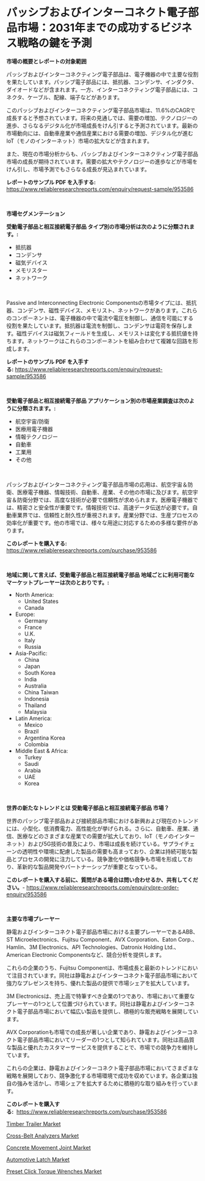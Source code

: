 <p><h1>パッシブおよびインターコネクト電子部品市場：2031年までの成功するビジネス戦略の鍵を予測</h1></p><p><strong>市場の概要とレポートの対象範囲</strong></p>
<p><p>パッシブおよびインターコネクティング電子部品は、電子機器の中で主要な役割を果たしています。パッシブ電子部品には、抵抗器、コンデンサ、インダクタ、ダイオードなどが含まれます。一方、インターコネクティング電子部品には、コネクタ、ケーブル、配線、端子などがあります。</p><p>このパッシブおよびインターコネクティング電子部品市場は、11.6%のCAGRで成長すると予想されています。将来の見通しでは、需要の増加、テクノロジーの進歩、さらなるデジタル化が市場成長をけん引すると予測されています。最新の市場動向には、自動車産業や通信産業における需要の増加、デジタル化が進むIoT（モノのインターネット）市場の拡大などが含まれます。</p><p>また、現在の市場分析からも、パッシブおよびインターコネクティング電子部品市場の成長が期待されています。需要の拡大やテクノロジーの進歩などが市場をけん引し、市場予測でもさらなる成長が見込まれています。</p></p>
<p><strong>レポートのサンプル PDF を入手する:</strong> <a href="https://www.reliableresearchreports.com/enquiry/request-sample/953586">https://www.reliableresearchreports.com/enquiry/request-sample/953586</a></p>
<p>&nbsp;</p>
<p><strong>市場セグメンテーション</strong></p>
<p><strong>受動電子部品と相互接続電子部品 タイプ別の市場分析は次のように分類されます。:</strong></p>
<p><ul><li>抵抗器</li><li>コンデンサ</li><li>磁気デバイス</li><li>メモリスター</li><li>ネットワーク</li></ul></p>
<p>&nbsp;</p>
<p><p>Passive and Interconnecting Electronic Componentsの市場タイプには、抵抗器、コンデンサ、磁性デバイス、メモリスト、ネットワークがあります。これらのコンポーネントは、電子機器の中で電流や電圧を制御し、通信を可能にする役割を果たしています。抵抗器は電流を制御し、コンデンサは電荷を保存します。磁性デバイスは磁気フィールドを生成し、メモリストは変化する抵抗値を持ちます。ネットワークはこれらのコンポーネントを組み合わせて複雑な回路を形成します。</p></p>
<p><strong>レポートのサンプル PDF を入手する:</strong>&nbsp;<a href="https://www.reliableresearchreports.com/enquiry/request-sample/953586">https://www.reliableresearchreports.com/enquiry/request-sample/953586</a></p>
<p>&nbsp;</p>
<p><strong> 受動電子部品と相互接続電子部品 アプリケーション別の市場産業調査は次のように分類されます。:</strong></p>
<p><ul><li>航空宇宙/防衛</li><li>医療用電子機器</li><li>情報テクノロジー</li><li>自動車</li><li>工業用</li><li>その他</li></ul></p>
<p>&nbsp;</p>
<p><p>パッシブおよびインターコネクティング電子部品市場の応用は、航空宇宙＆防衛、医療電子機器、情報技術、自動車、産業、その他の市場に及びます。航空宇宙＆防衛分野では、高度な技術が必要で信頼性が求められます。医療電子機器では、精密さと安全性が重要です。情報技術では、高速データ伝送が必要です。自動車業界では、信頼性と耐久性が重視されます。産業分野では、生産プロセスの効率化が重要です。他の市場では、様々な用途に対応するための多様な要件があります。</p></p>
<p><strong>このレポートを購入する:</strong>&nbsp; <a href="https://www.reliableresearchreports.com/purchase/953586">https://www.reliableresearchreports.com/purchase/953586</a></p>
<p>&nbsp;</p>
<p><strong>地域に関して言えば、受動電子部品と相互接続電子部品 地域ごとに利用可能なマーケットプレーヤーは次のとおりです。:</strong></p>
<p><ul>
    <li>
        North America:
        <ul>
            <li>United States</li>
            <li>Canada</li>
        </ul>
    </li>
    <li>
        Europe:
        <ul>
            <li>Germany</li>
            <li>France</li>
            <li>U.K.</li>
            <li>Italy</li>
            <li>Russia</li>
        </ul>
    </li>
    <li>
        Asia-Pacific:
        <ul>
            <li>China</li>
            <li>Japan</li>
            <li>South Korea</li>
            <li>India</li>
            <li>Australia</li>
            <li>China Taiwan</li>
            <li>Indonesia</li>
            <li>Thailand</li>
            <li>Malaysia</li>
        </ul>
    </li>
    <li>
        Latin America:
        <ul>
            <li>Mexico</li>
            <li>Brazil</li>
            <li>Argentina Korea</li>
            <li>Colombia</li>
        </ul>
    </li>
    <li>
        Middle East & Africa:
        <ul>
            <li>Turkey</li>
            <li>Saudi</li>
            <li>Arabia</li>
            <li>UAE</li>
            <li>Korea</li>
        </ul>
    </li>
    </ul></p>
<p>&nbsp;</p>
<p><strong>世界の新たなトレンドとは 受動電子部品と相互接続電子部品 市場？</strong></p>
<p><p>世界のパッシブ電子部品および接続部品市場における新興および現在のトレンドには、小型化、低消費電力、高性能化が挙げられる。さらに、自動車、産業、通信、医療などのさまざまな産業での需要が拡大しており、IoT（モノのインターネット）および5G技術の普及により、市場は成長を続けている。サプライチェーンの透明性や環境に配慮した製品の需要も高まっており、企業は持続可能な製品とプロセスの開発に注力している。競争激化や価格競争も市場を形成しており、革新的な製品開発やパートナーシップが重要となっている。</p></p>
<p><strong>このレポートを購入する前に、質問がある場合は問い合わせるか、共有してください。</strong>- <a href="https://www.reliableresearchreports.com/enquiry/pre-order-enquiry/953586">https://www.reliableresearchreports.com/enquiry/pre-order-enquiry/953586</a></p>
<p>&nbsp;</p>
<p><strong>主要な市場プレーヤー</strong></p>
<p><p>静電およびインターコネクト電子部品市場における主要プレーヤーであるABB、ST Microelectronics、Fujitsu Component、AVX Corporation、Eaton Corp.、Hamlin、3M Electronics、API Technologies、Datronix Holding Ltd.、American Electronic Componentsなど、競合分析を提供します。</p><p>これらの企業のうち、Fujitsu Componentは、市場成長と最新のトレンドにおいて注目されています。同社は静電およびインターコネクト電子部品市場において強力なプレゼンスを持ち、優れた製品の提供で市場シェアを拡大しています。</p><p>3M Electronicsは、売上高で特筆すべき企業の1つであり、市場において重要なプレーヤーの1つとして位置づけられています。同社は静電およびインターコネクト電子部品市場において幅広い製品を提供し、積極的な販売戦略を展開しています。</p><p>AVX Corporationも市場での成長が著しい企業であり、静電およびインターコネクト電子部品市場においてリーダーの1つとして知られています。同社は高品質な製品と優れたカスタマーサービスを提供することで、市場での競争力を維持しています。</p><p>これらの企業は、静電およびインターコネクト電子部品市場においてさまざまな戦略を展開しており、競争激化する市場環境で成功を収めています。各企業は独自の強みを活かし、市場シェアを拡大するために積極的な取り組みを行っています。</p></p>
<p><strong>このレポートを購入する:</strong>&nbsp;&nbsp;<a href="https://www.reliableresearchreports.com/purchase/953586">https://www.reliableresearchreports.com/purchase/953586</a></p>
<p><p><a href="https://view.publitas.com/reportprime-1/timber-trailer-market-research-report-reveals-the-latest-trends-and-opportunities-of-this-market-for-period-from-2024-2031/">Timber Trailer Market</a></p><p><a href="https://fearless-okapi-6c8.notion.site/Cross-Belt-Analyzers-Market-Size-Growth-Outlook-from-2024-to-2031-projecting-at-Market-s-Trends-An-9d52e9b0c7594851aa6d5313f60c0ace">Cross-Belt Analyzers Market</a></p><p><a href="https://view.publitas.com/reportprime-1/concrete-movement-joint-market-size-global-industry-overview-market-segmentation-and-forecast-2024-to-2031/">Concrete Movement Joint Market</a></p><p><a href="https://github.com/Angelnienowdseej3e45z3p8c/Market-Research-Report-List-1/blob/main/automotive-latch-market.md">Automotive Latch Market</a></p><p><a href="https://scarlet-rocket-c63.notion.site/Preset-Click-Torque-Wrenches-Market-Size-Market-Share-and-Global-Market-Analysis-Report-2024-203-b8fb8321536a43a6a5619b91f03f3444">Preset Click Torque Wrenches Market</a></p></p>